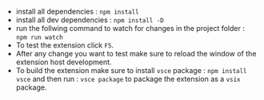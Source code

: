 - install all dependencies : `npm install`
- install all dev dependencies : `npm install -D`
- run the follwing command to watch for changes in the project folder : `npm run watch`
- To test the extension click `F5`.
- After any change you want to test make sure to reload the window of the extension host development.
- To build the extension make sure to install `vsce` package : `npm install vsce` and then run : `vsce package` to package the extension as a `vsix` package.